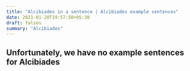 ```yaml
---
title: "Alcibiades in a sentence | Alcibiades example sentences"
date: 2021-01-20T19:57:50+05:30
draft: falses
summary: "Alcibiades"
---
```

## Unfortunately, we have no example sentences for Alcibiades                 

